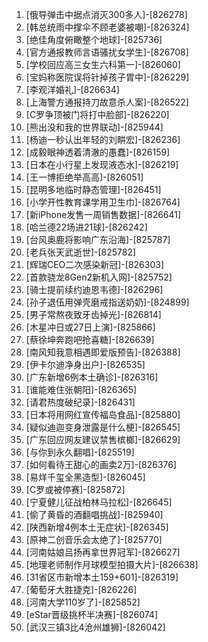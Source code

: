 
1. [俄导弹击中据点消灭300多人]-[826278]
1. [韩总统雨中撑伞不顾老婆被嘲]-[826324]
1. [绝佳角度俯瞰整个地球]-[825736]
1. [官方通报教师言语骚扰女学生]-[826708]
1. [学校回应高三女生六科第一]-[826060]
1. [宝妈称医院误将针掉孩子胃中]-[826229]
1. [李观洋婚礼]-[826634]
1. [上海警方通报持刀故意杀人案]-[826522]
1. [C罗争顶被门将打中脸部]-[826220]
1. [熊出没和我的世界联动]-[825944]
1. [杨迪一秒认出年轻的刘畊宏]-[826236]
1. [成毅眼神透着清澈的愚蠢]-[826159]
1. [日本在小行星上发现液态水]-[826219]
1. [王一博拒绝举高高]-[826051]
1. [昆明多地临时静态管理]-[826451]
1. [小学开性教育课学用卫生巾]-[826764]
1. [新iPhone发售一周销售数据]-[826641]
1. [哈兰德22场进21球]-[826242]
1. [台风奥鹿将影响广东沿海]-[825787]
1. [老兵张天武逝世]-[825782]
1. [辉瑞CEO二次感染新冠]-[826303]
1. [首款骁龙8Gen2新机入网]-[825752]
1. [骑士提前续约迪恩韦德]-[826296]
1. [孙子退伍用弹壳磨戒指送奶奶]-[824899]
1. [男子常熬夜致牙齿掉光]-[826814]
1. [木星冲日或27日上演]-[825866]
1. [蔡徐坤奔跑吧抢喜糖]-[826639]
1. [南风知我意相遇即爱版预告]-[826388]
1. [伊卡尔迪净身出户]-[826535]
1. [广东新增6例本土确诊]-[826316]
1. [谁能难住张朝阳]-[826365]
1. [请君热度破纪录]-[826431]
1. [日本将用网红宣传福岛食品]-[825880]
1. [疑似迪迦变身泄露是什么梗]-[826545]
1. [广东回应网友建议禁售槟榔]-[826629]
1. [与你到永久翻唱]-[825519]
1. [如何看待王甜心的画卖2万]-[826376]
1. [易烊千玺全黑造型]-[826045]
1. [C罗或被停赛]-[825872]
1. [宁夏健儿征战柏林马拉松]-[826645]
1. [偷了黄昏的酒翻唱挑战]-[825940]
1. [陕西新增4例本土无症状]-[826345]
1. [原神二创音乐会太绝了]-[825770]
1. [河南姑娘吕扬再拿世界冠军]-[826627]
1. [地理老师制作月球模型拍摄大片]-[826638]
1. [31省区市新增本土159+601]-[826319]
1. [葡萄牙大胜捷克]-[826226]
1. [河南大学110岁了]-[825852]
1. [eStar晋级挑杯半决赛]-[826074]
1. [武汉三镇3比4沧州雄狮]-[826042]